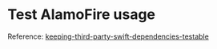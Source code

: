 # Test AlamoFire usage

Reference: [keeping-third-party-swift-dependencies-testable](https://8thlight.com/blog/mike-knepper/2017/01/30/keeping-third-party-swift-dependencies-testable.html)
